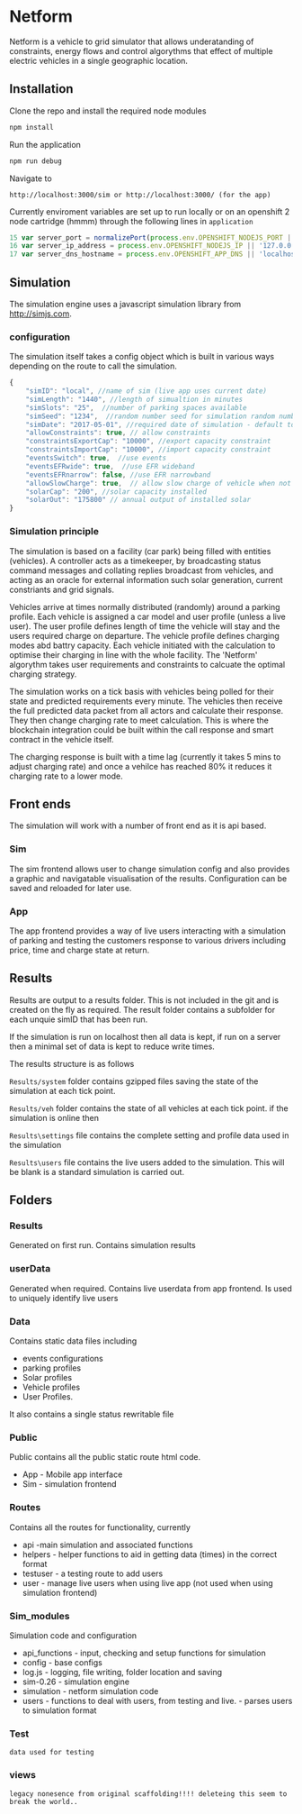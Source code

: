 # Netform

Netform is a vehicle to grid simulator that allows underatanding of constraints, energy flows and control algorythms that effect of multiple electric vehicles in a single geographic location.

## Installation

Clone the repo and install the required node modules 
```javascript
npm install 
```
Run the application
```javascript
npm run debug
```
Navigate to
```
http://localhost:3000/sim or http://localhost:3000/ (for the app)
```
Currently enviroment variables are set up to run locally or on an openshift 2 node cartridge (hmmm) through the following lines in ```application``` 

```javascript
15 var server_port = normalizePort(process.env.OPENSHIFT_NODEJS_PORT || '3000');
16 var server_ip_address = process.env.OPENSHIFT_NODEJS_IP || '127.0.0.1';
17 var server_dns_hostname = process.env.OPENSHIFT_APP_DNS || 'localhost';
```

## Simulation

The simulation engine uses a javascript simulation library from http://simjs.com. 

### configuration

The simulation itself takes a config object which is built in various ways depending on the route to call the simulation.
```javascript
{
    "simID": "local", //name of sim (live app uses current date)
    "simLength": "1440", //length of simualtion in minutes
    "simSlots": "25",  //number of parking spaces available
    "simSeed": "1234",  //random number seed for simulation random number generator
    "simDate": "2017-05-01", //required date of simulation - default today()
    "allowConstraints": true, // allow constraints
    "constraintsExportCap": "10000", //export capacity constraint
    "constraintsImportCap": "10000", //import capacity constraint
    "eventsSwitch": true,  //use events
    "eventsEFRwide": true,  //use EFR wideband
    "eventsEFRnarrow": false, //use EFR narrowband
    "allowSlowCharge": true,  // allow slow charge of vehicle when not actively controlled
    "solarCap": "200", //solar capacity installed
    "solarOut": "175800" // annual output of installed solar
}
```
### Simulation principle

The simulation is based on a facility (car park) being filled with entities (vehicles). A controller acts as a timekeeper, by broadcasting status command messages and collating replies broadcast from vehicles, and acting as an oracle for external information such solar generation, current constriants and grid signals.

Vehicles arrive at times normally distributed (randomly) around a parking profile. Each vehicle is assigned a car model and user profile (unless a live user). The user profile defines length of time the vehicle will stay and the users required charge on departure. The vehicle profile defines charging modes abd battry capacity. Each vehicle initiated with the calculation to optimise their charging in line with the whole facility.  The 'Netform' algorythm takes user requirements and constraints to calcuate the optimal charging strategy.

The simulation works on a tick basis with vehicles being polled for their state and predicted requirements every minute. The vehicles then receive the full predicted data packet from all actors and calculate their response. They then change charging rate to meet calculation. This is where the blockchain integration could be built within the call response and smart contract in the vehicle itself.

The charging response is built with a time lag (currently it takes 5 mins to adjust charging rate) and once a vehilce has reached 80% it reduces it charging rate to a lower mode.

## Front ends

The simulation will work with a number of front end as it is api based.

### Sim

The sim frontend allows user to change simulation config and also provides a graphic and navigatable visualisation of the results. Configuration can be saved and reloaded for later use.

### App

The app frontend provides a way of live users interacting with a simulation of parking and testing the customers response to various drivers including price, time and charge state at return.

## Results

Results are output to a results folder. This is not included in the git and is created on the fly as required. The result folder contains a subfolder for each unquie simID that has been run.

If the simulation is run on localhost then all data is kept, if run on a server then a minimal set of data is kept to reduce write times.

The results structure is as follows

```Results/system``` folder contains gzipped files saving the state of the simulation at each tick point.     

```Results/veh``` folder contains the state of all vehicles at each tick point. if the simulation is online then 

```Results\settings``` file contains the complete setting and profile data used  in the simulation

```Results\users``` file contains the live users added to the simulation. This will be blank is a standard simulation is carried out.


## Folders

### Results 
Generated on first run. Contains simulation results

### userData
Generated when required. Contains live userdata from app frontend. Is used to uniquely identify live users

### Data 

Contains static data files including 

* events configurations 
* parking profiles 
* Solar profiles 
* Vehicle profiles
* User Profiles.

It also contains a single status rewritable file

### Public

Public contains all the public static route html code. 

* App - Mobile app interface
* Sim - simulation frontend

### Routes

Contains all the routes for functionality, currently

* api -main simulation and associated functions
* helpers - helper functions to aid in getting data (times) in the correct format
* testuser - a testing route to add users
* user - manage live users when using live app (not used when using simulation frontend)

### Sim_modules

Simulation code and configuration

* api_functions - input, checking and setup functions for simulation
* config - base configs
* log.js - logging, file writing, folder location and saving
* sim-0.26 - simulation engine
* simulation - netform simulation code
* users - functions to deal with users, from testing and live. - parses users to simulation format

### Test

    data used for testing

### views 
     
    legacy nonesence from original scaffolding!!!! deleteing this seem to break the world..



